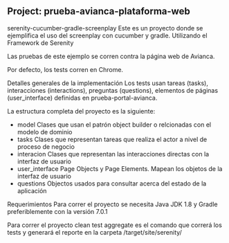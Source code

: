 ## Project: prueba-avianca-plataforma-web

serenity-cucumber-gradle-screenplay
Este es un proyecto donde se ejemplifica el uso del screenplay con cucumber y gradle.
Utilizando el Framework de Serenity

Las pruebas de este ejemplo se corren contra la página web de Avianca.

Por defecto, los tests corren en Chrome.

Detalles generales de la implementación
Los tests usan tareas (tasks), interacciones (interactions), preguntas (questions), elementos de páginas (user_interface) definidas en prueba-portal-avianca.

La estructura completa del proyecto es la siguiente:

+ model
  Clases que usan el patrón object builder o relcionadas con el modelo de dominio
+ tasks
  Clases que representan tareas que realiza el actor a nivel de proceso de negocio
+ interacion
  Clases que representan las interacciones directas con la interfaz de usuario
+ user_interface
  Page Objects y Page Elements. Mapean los objetos de la interfaz de usuario
+ questions
  Objectos usados para consultar acerca del estado de la aplicación

Requerimientos
Para correr el proyecto se necesita Java JDK 1.8 y Gradle preferiblemente con la versión 7.0.1

Para correr el proyecto
clean test aggregate es el comando que correrá los tests y generará el reporte en la carpeta /target/site/serenity/